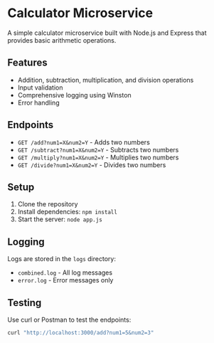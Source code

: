 # Calculator Microservice

A simple calculator microservice built with Node.js and Express that provides basic arithmetic operations.

## Features

- Addition, subtraction, multiplication, and division operations
- Input validation
- Comprehensive logging using Winston
- Error handling

## Endpoints

- `GET /add?num1=X&num2=Y` - Adds two numbers
- `GET /subtract?num1=X&num2=Y` - Subtracts two numbers
- `GET /multiply?num1=X&num2=Y` - Multiplies two numbers
- `GET /divide?num1=X&num2=Y` - Divides two numbers

## Setup

1. Clone the repository
2. Install dependencies: `npm install`
3. Start the server: `node app.js`

## Logging

Logs are stored in the `logs` directory:

- `combined.log` - All log messages
- `error.log` - Error messages only

## Testing

Use curl or Postman to test the endpoints:

```bash
curl "http://localhost:3000/add?num1=5&num2=3"
```
